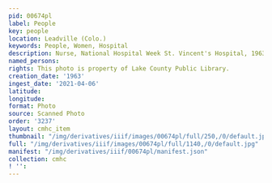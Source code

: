 ```yaml
---
pid: 00674pl
label: People
key: people
location: Leadville (Colo.)
keywords: People, Women, Hospital
description: Nurse, National Hospital Week St. Vincent's Hospital, 1963
named_persons: 
rights: This photo is property of Lake County Public Library.
creation_date: '1963'
ingest_date: '2021-04-06'
latitude: 
longitude: 
format: Photo
source: Scanned Photo
order: '3237'
layout: cmhc_item
thumbnail: "/img/derivatives/iiif/images/00674pl/full/250,/0/default.jpg"
full: "/img/derivatives/iiif/images/00674pl/full/1140,/0/default.jpg"
manifest: "/img/derivatives/iiif/00674pl/manifest.json"
collection: cmhc
! '': 
---
```

